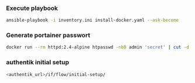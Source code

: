 ### Execute playbook

```bash
ansible-playbook -i inventory.ini install-docker.yaml --ask-become
```

### Generate portainer passwort

```bash
docker run --rm httpd:2.4-alpine htpasswd -nbB admin 'secret' | cut -d ":" -f 2
```

### authentik initial setup

```bash
<authentik_url>/if/flow/initial-setup/
```